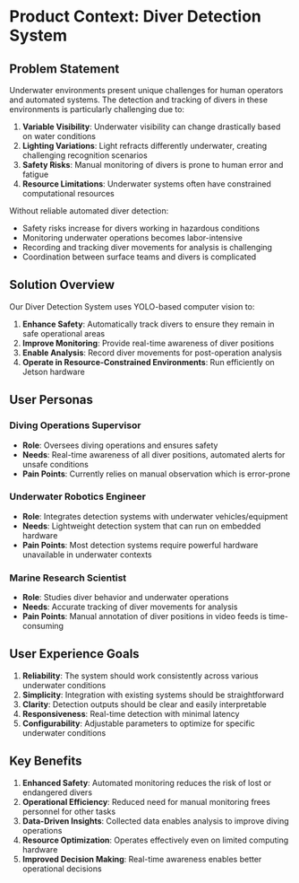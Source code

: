 # Product Context: Diver Detection System

## Problem Statement
Underwater environments present unique challenges for human operators and automated systems. The detection and tracking of divers in these environments is particularly challenging due to:

1. **Variable Visibility**: Underwater visibility can change drastically based on water conditions
2. **Lighting Variations**: Light refracts differently underwater, creating challenging recognition scenarios
3. **Safety Risks**: Manual monitoring of divers is prone to human error and fatigue
4. **Resource Limitations**: Underwater systems often have constrained computational resources

Without reliable automated diver detection:
- Safety risks increase for divers working in hazardous conditions
- Monitoring underwater operations becomes labor-intensive
- Recording and tracking diver movements for analysis is challenging
- Coordination between surface teams and divers is complicated

## Solution Overview
Our Diver Detection System uses YOLO-based computer vision to:

1. **Enhance Safety**: Automatically track divers to ensure they remain in safe operational areas
2. **Improve Monitoring**: Provide real-time awareness of diver positions
3. **Enable Analysis**: Record diver movements for post-operation analysis
4. **Operate in Resource-Constrained Environments**: Run efficiently on Jetson hardware

## User Personas

### Diving Operations Supervisor
- **Role**: Oversees diving operations and ensures safety
- **Needs**: Real-time awareness of all diver positions, automated alerts for unsafe conditions
- **Pain Points**: Currently relies on manual observation which is error-prone

### Underwater Robotics Engineer
- **Role**: Integrates detection systems with underwater vehicles/equipment
- **Needs**: Lightweight detection system that can run on embedded hardware
- **Pain Points**: Most detection systems require powerful hardware unavailable in underwater contexts

### Marine Research Scientist
- **Role**: Studies diver behavior and underwater operations
- **Needs**: Accurate tracking of diver movements for analysis
- **Pain Points**: Manual annotation of diver positions in video feeds is time-consuming

## User Experience Goals

1. **Reliability**: The system should work consistently across various underwater conditions
2. **Simplicity**: Integration with existing systems should be straightforward
3. **Clarity**: Detection outputs should be clear and easily interpretable
4. **Responsiveness**: Real-time detection with minimal latency
5. **Configurability**: Adjustable parameters to optimize for specific underwater conditions

## Key Benefits

1. **Enhanced Safety**: Automated monitoring reduces the risk of lost or endangered divers
2. **Operational Efficiency**: Reduced need for manual monitoring frees personnel for other tasks
3. **Data-Driven Insights**: Collected data enables analysis to improve diving operations
4. **Resource Optimization**: Operates effectively even on limited computing hardware
5. **Improved Decision Making**: Real-time awareness enables better operational decisions 